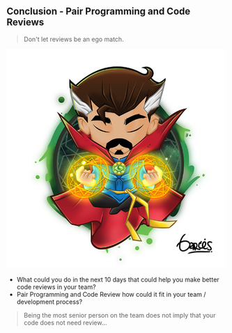 ## Conclusion - Pair Programming and Code Reviews
> Don't let reviews be an ego match.

![No ego](img/no-ego.png)

- What could you do in the next 10 days that could help you make better code reviews in your team?
- Pair Programming and Code Review how could it fit in your team / development process?


> Being the most senior person on the team does not imply that your code does not need review...